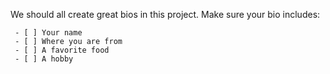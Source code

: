 
We should all create great bios in this project. Make sure your bio includes:

     - [ ] Your name
     - [ ] Where you are from
     - [ ] A favorite food
     - [ ] A hobby
